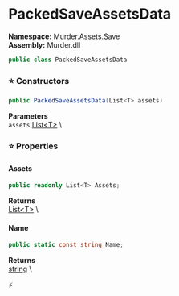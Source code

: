 # PackedSaveAssetsData

**Namespace:** Murder.Assets.Save \
**Assembly:** Murder.dll

```csharp
public class PackedSaveAssetsData
```

### ⭐ Constructors
```csharp
public PackedSaveAssetsData(List<T> assets)
```

**Parameters** \
`assets` [List\<T\>](https://learn.microsoft.com/en-us/dotnet/api/System.Collections.Generic.List-1?view=net-7.0) \

### ⭐ Properties
#### Assets
```csharp
public readonly List<T> Assets;
```

**Returns** \
[List\<T\>](https://learn.microsoft.com/en-us/dotnet/api/System.Collections.Generic.List-1?view=net-7.0) \
#### Name
```csharp
public static const string Name;
```

**Returns** \
[string](https://learn.microsoft.com/en-us/dotnet/api/System.String?view=net-7.0) \


⚡